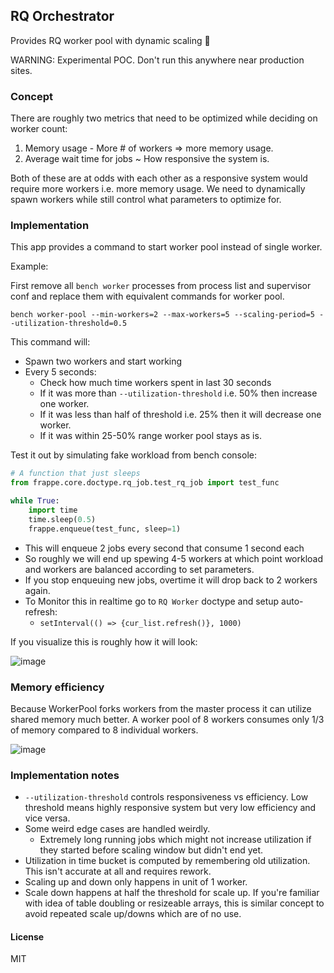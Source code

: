 ## RQ Orchestrator

Provides RQ worker pool with dynamic scaling :rocket:

WARNING: Experimental POC. Don't run this anywhere near production sites.

### Concept

There are roughly two metrics that need to be optimized while deciding on worker count:

1. Memory usage - More # of workers => more memory usage.
2. Average wait time for jobs ~ How responsive the system is.

Both of these are at odds with each other as a responsive system would require
more workers i.e. more memory usage. We need to dynamically spawn workers while
still control what parameters to optimize for.

### Implementation

This app provides a command to start worker pool instead of single worker.

Example:

First remove all `bench worker` processes from process list and supervisor conf and replace them with equivalent commands for worker pool.

```
bench worker-pool --min-workers=2 --max-workers=5 --scaling-period=5 --utilization-threshold=0.5
```

This command will:

-   Spawn two workers and start working
-   Every 5 seconds:
    -   Check how much time workers spent in last 30 seconds
    -   If it was more than `--utilization-threshold` i.e. 50% then increase
        one worker.
    -   If it was less than half of threshold i.e. 25% then it will decrease
        one worker.
    -   If it was within 25-50% range worker pool stays as is.

Test it out by simulating fake workload from bench console:

```python
# A function that just sleeps
from frappe.core.doctype.rq_job.test_rq_job import test_func

while True:
	import time
	time.sleep(0.5)
	frappe.enqueue(test_func, sleep=1)
```

-   This will enqueue 2 jobs every second that consume 1 second each
-   So roughly we will end up spewing 4-5 workers at which point workload and
    workers are balanced according to set parameters.
-   If you stop enqueuing new jobs, overtime it will drop back to 2 workers
    again.
-   To Monitor this in realtime go to `RQ Worker` doctype and setup
    auto-refresh:
    -   `setInterval(() => {cur_list.refresh()}, 1000)`


If you visualize this is roughly how it will look:

![image](https://github.com/ankush/rq_orchestrator/assets/9079960/650649e2-c359-4f68-99be-e846d7c39978)



### Memory efficiency

Because WorkerPool forks workers from the master process it can utilize shared memory much better. A worker pool of 8 workers consumes only 1/3 of memory compared to 8 individual workers.  

![image](https://github.com/ankush/rq_orchestrator/assets/9079960/b6d02778-0447-4474-bb17-df11054ae671)


### Implementation notes

-   `--utilization-threshold` controls responsiveness vs efficiency. Low
    threshold means highly responsive system but very low efficiency and vice
    versa.
-   Some weird edge cases are handled weirdly.
    -   Extremely long running jobs which might not increase utilization if they
        started before scaling window but didn't end yet.
-   Utilization in time bucket is computed by remembering old utilization. This
    isn't accurate at all and requires rework.
-   Scaling up and down only happens in unit of 1 worker.
-   Scale down happens at half the threshold for scale up. If you're familiar
    with idea of table doubling or resizeable arrays, this is similar concept
    to avoid repeated scale up/downs which are of no use.

#### License

MIT
